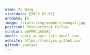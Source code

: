 ```yaml
---
name: Xi Wang
startdate: [2025-02-01]
enddate: []
image: /static/img/members/wangxi.jpg
position: Postdoctoral Fellow
scholar: wWFM9CgAAAAJ
email: vancy.wangxi (at) gmail.com
website: https://vancywx.github.io/
github: vancywx
---
```

